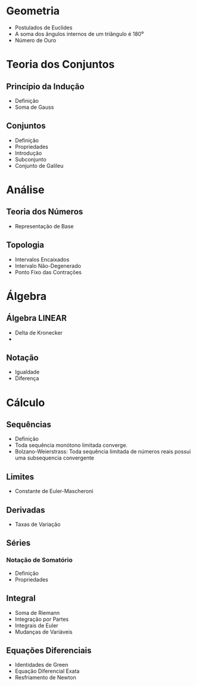 # Geometria

- Postulados de Euclides
- A soma dos ângulos internos de um triângulo é 180⁰
- Número de Ouro 

# Teoria dos Conjuntos

## Princípio da Indução

- Definição
- Soma de Gauss

## Conjuntos

- Definição
- Propriedades
- Introdução
- Subconjunto
- Conjunto de Galileu 

# Análise

## Teoria dos Números

- Representação de Base

## Topologia

- Intervalos Encaixados
- Intervalo Não-Degenerado
- Ponto Fixo das Contrações 

# Álgebra

## Álgebra LINEAR

- Delta de Kronecker
- 

## Notação

- Igualdade
- Diferença

# Cálculo 

## Sequências

- Definição
- Toda sequência monótono limitada converge.
- Bolzano-Weierstrass: Toda sequência limitada de números reais possui uma subsequencia convergente

## Limites

- Constante de Euler-Mascheroni

## Derivadas

- Taxas de Variação

## Séries

### Notação de Somatório

- Definição 
- Propriedades

## Integral

- Soma de Riemann
- Integração por Partes
- Integrais de Euler
- Mudanças de Variáveis

## Equações Diferenciais

- Identidades de Green
- Equação Diferencial Exata
- Resfriamento de Newton